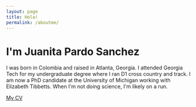 ```yaml
---
layout: page
title: Hola!
permalink: /aboutme/
---
```


# I'm Juanita Pardo Sanchez
[](Headshot1.jpeg)
I was born in Colombia and raised in Atlanta, Georgia. I attended Georgia Tech for my undergraduate degree where I ran D1 cross country and track. I am now a PhD candidate at the University of Michigan working with Elizabeth Tibbetts. When I'm not doing science, I'm likely on a run. 

[My CV](JPSCV_2023_12_08.pdf)
